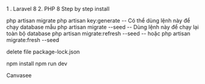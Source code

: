 1 . Laravel 8
2. PHP 8
Step by step  install

php artisan migrate
php artisan key:generate
-- Có thể dùng lệnh này để chạy database mẫu php artisan migrate --seed
-- Dùng lệnh này để chạy lại toàn bộ database php artisan migrate:refresh --seed 
--  hoặc php artisan migrate:fresh --seed


delete file package-lock.json

npm install
npm run dev

Canvasee 
